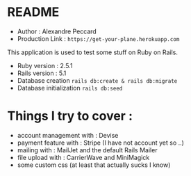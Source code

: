 # README
* Author : Alexandre Peccard
* Production Link : ```https://get-your-plane.herokuapp.com```

This application is used to test some stuff on Ruby on Rails.
* Ruby version : 2.5.1
* Rails version : 5.1
* Database creation ``` rails db:create & rails db:migrate ```
* Database initialization ``` rails db:seed ```

# Things I try to cover :
- account management with : Devise
- payment feature with : Stripe (I have not account yet so ..)
- mailing with : MailJet and the default Rails Mailer
- file upload with : CarrierWave and MiniMagick
- some custom css (at least that actually sucks I know)